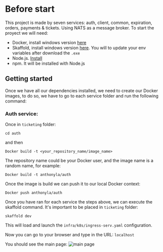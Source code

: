 # Before start

This project is made by seven services: auth, client, common, expiration, orders, payments & tickets. Using NATS as a message broker. To start the proyect we will need:

- Docker, install windows version [here](https://docs.docker.com/desktop/install/windows-install/)
- Skaffold, install windows version [here](https://skaffold.dev/docs/install/#). You will to update your env variables after download the `.exe`
- Node.js. [Install](https://nodejs.org/en/download/)
- npm. It will be installed with Node.js

## Getting started

Once we have all our dependencies installed, we need to create our Docker images, to do so, we have to go to each service
folder and run the following command:

### Auth service:

Once in `ticketing` folder:

`cd auth`

and then

`Docker build -t <your_repository_name/image_name>`

The repository name could be your Docker user, and the image name is a random name, for example:

`Docker build -t anthonyla/auth`

Once the image is build we can push it to our local Docker context:

`Docker push anthonyla/auth`

Once you have ran for each service the steps above, we can execute the skaffold command. It's important to be placed in `ticketing` folder:

`skaffold dev`

This will load and launch the `infra/k8s/ingress-serv.yaml` configuration.

Now you can go to your browser and type in the URL: `localhost`

You should see the main page:
![main page](./assets/main-page.png.png 'a title')
